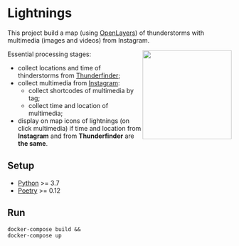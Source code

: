 # Lightnings
This project build a map (using [OpenLayers](https://openlayers.org/en/latest/apidoc/)) of thunderstorms with multimedia (images and videos) from Instagram.
<p>
<img align="right" width="200" src="/client/src/images/logo.ico">

Essential processing stages:
- collect locations and time of thinderstorms from [Thunderfinder](http://lightnings.ru/);
- collect multimedia from [Instagram](https://www.instagram.com/explore/tags/%D0%BC%D0%BE%D0%BB%D0%BD%D0%B8%D1%8F/):
    - collect shortcodes of multimedia by tag;
    - collect time and location of multimedia;
- display on map icons of lightnings (on click multimedia) if time and location from **Instagram** and from **Thunderfinder** are **the same**.  
</p>

## Setup
- [Python](https://www.python.org/downloads/) >= 3.7
- [Poetry](https://python-poetry.org/docs/) >= 0.12

## Run
```shell script
docker-compose build &&
docker-compose up
```
